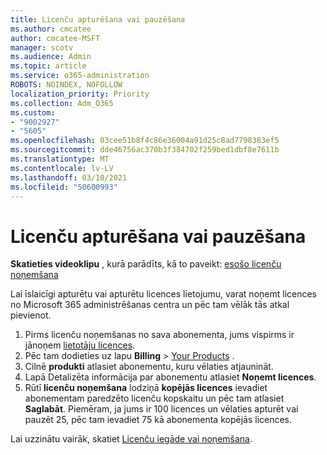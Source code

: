 ```yaml
---
title: Licenču apturēšana vai pauzēšana
ms.author: cmcatee
author: cmcatee-MSFT
manager: scotv
ms.audience: Admin
ms.topic: article
ms.service: o365-administration
ROBOTS: NOINDEX, NOFOLLOW
localization_priority: Priority
ms.collection: Adm_O365
ms.custom:
- "9002927"
- "5605"
ms.openlocfilehash: 03cee51b8f4c86e36004a91d25c8ad7798383ef5
ms.sourcegitcommit: dde46756ac370b3f384702f259bed1dbf8e7611b
ms.translationtype: MT
ms.contentlocale: lv-LV
ms.lasthandoff: 03/10/2021
ms.locfileid: "50600993"
---
```

# <a name="suspend-or-pause-licenses"></a>Licenču apturēšana vai pauzēšana

**Skatieties videoklipu** , kurā parādīts, kā to paveikt: [esošo licenču noņemšana](https://go.microsoft.com/fwlink/p/?linkid=2154938)

Lai īslaicīgi apturētu vai apturētu licences lietojumu, varat noņemt licences no Microsoft 365 administrēšanas centra un pēc tam vēlāk tās atkal pievienot.

1. Pirms licenču noņemšanas no sava abonementa, jums vispirms ir jānoņem [lietotāju licences](https://docs.microsoft.com/microsoft-365/admin/manage/remove-licenses-from-users).
2. Pēc tam dodieties uz lapu **Billing**  >  [Your Products](https://go.microsoft.com/fwlink/p/?linkid=842054) .
3. Cilnē **produkti** atlasiet abonementu, kuru vēlaties atjaunināt.
4. Lapā Detalizēta informācija par abonementu atlasiet **Noņemt licences**.
5. Rūtī **licenču noņemšana** lodziņā **kopējās licences** ievadiet abonementam paredzēto licenču kopskaitu un pēc tam atlasiet **Saglabāt**. Piemēram, ja jums ir 100 licences un vēlaties apturēt vai pauzēt 25, pēc tam ievadiet 75 kā abonementa kopējās licences.

Lai uzzinātu vairāk, skatiet [Licenču iegāde vai noņemšana](https://docs.microsoft.com/microsoft-365/commerce/licenses/buy-licenses).
